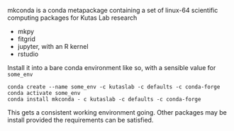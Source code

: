 mkconda is a conda metapackage containing a set of linux-64 scientific
computing packages for Kutas Lab research

* mkpy
* fitgrid
* jupyter, with an R kernel
* rstudio

Install it into a bare conda environment like so, with a sensible
value for `some_env`

```
conda create --name some_env -c kutaslab -c defaults -c conda-forge
conda activate some_env
conda install mkconda - c kutaslab -c defaults -c conda-forge
```

This gets a consistent working environment going. Other packages may
be install provided the requirements can be satisfied.
